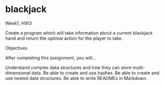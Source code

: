 # blackjack
Week1, HW3

Create a program which will take information about a current blackjack hand and return the optimal action for the player to take.

Objectives

After completing this assignment, you will...

Understand complex data structures and how they can store multi-dimensional data.
Be able to create and use hashes.
Be able to create and use nested data structures.
Be able to write READMEs in Markdown.
